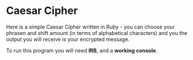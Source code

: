 # Caesar Cipher

Here is a simple Caesar Cipher written in Ruby - you can choose your phrasen and shift amount (in terms of alphabetical characters) and you the output you will receive is your encrypted message.

To run this program you will need <strong>IRB</strong>, and a <strong>working console</strong>.
